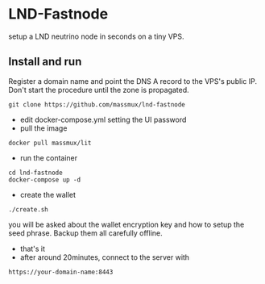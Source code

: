 # LND-Fastnode

setup a LND neutrino node in seconds on a tiny VPS.

## Install and run

Register a domain name and point the DNS A record to the VPS's public IP. Don't start the procedure until the zone is propagated.


```
git clone https://github.com/massmux/lnd-fastnode
```

- edit docker-compose.yml setting the UI password
- pull the image

```
docker pull massmux/lit
```

- run the container

```
cd lnd-fastnode
docker-compose up -d
```
- create the wallet

```
./create.sh
```

you will be asked about the wallet encryption key and how to setup the seed phrase. Backup them all carefully offline.

- that's it
- after around 20minutes, connect to the server with

```
https://your-domain-name:8443
```
